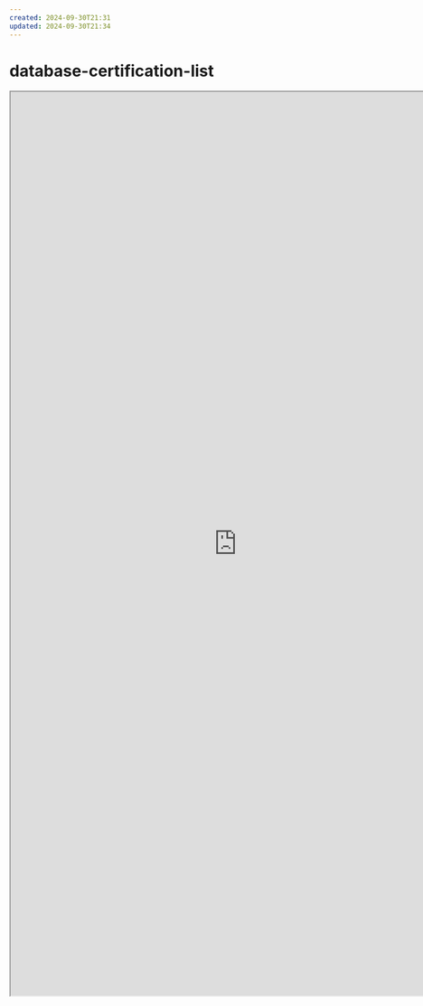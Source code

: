 ```yaml
---
created: 2024-09-30T21:31
updated: 2024-09-30T21:34
---
```


# database-certification-list
<iframe src = 'https://advancedsqlpuzzles.com/2022/11/18/database-certification-list/' width = '800' height = '1600'></iframe>


